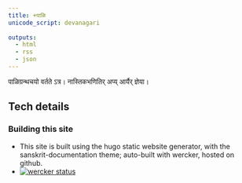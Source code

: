 ```yaml
---
title: +पाळि
unicode_script: devanagari  
  
outputs:
  - html
  - rss
  - json
---
```


पाळिग्रन्थचयो वर्तते ऽत्र। नास्तिकभणितिर् अप्य् आर्यैर् ज्ञेया।

## Tech details
### Building this site
- This site is built using the hugo static website generator, with the sanskrit-documentation theme; auto-built with wercker, hosted on github.
- [![wercker status](https://app.wercker.com/status/07b3cc126cdc9b071847b84bb93e27b0/s/master "wercker status")](https://app.wercker.com/project/byKey/07b3cc126cdc9b071847b84bb93e27b0)